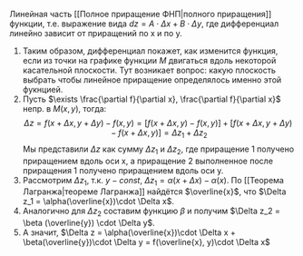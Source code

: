 Линейная часть [[Полное приращение ФНП|полного приращения]] функции, т.е. выражение вида $dz = A\cdot\Delta x + B \cdot  \Delta y$, где дифференциал линейно зависит от приращений по x и по y.
1. Таким образом, дифференциал покажет, как изменится функция, если из точки на графике функции $M$ двигаться вдоль некоторой касательной плоскости.
   Тут возникает вопрос: какую плоскость выбрать чтобы линейное приращение определялось именно этой фукнцией.
2. Пусть $\exists \frac{\partial f}{\partial x}, \frac{\partial f}{\partial x}$ непр. в $M(x,y)$, тогда: $$\Delta z = f(x+\Delta x, y + \Delta y) - f(x,y) = [f(x+\Delta x, y) - f(x,y)] + [f(x+\Delta x, y + \Delta y) - f(x+\Delta x,y)] = \Delta z_1 + \Delta z_2$$Мы представили $\Delta z$ как сумму $\Delta z_1$ и $\Delta z_2$, где приращение 1 получено приращением вдоль оси x, а приращение 2 выполненное после приращения 1 получено приращением вдоль оси y.
3. Рассмотрим $\Delta z_1$, т.к. $y-const$, $\Delta z_1 = \alpha(x+\Delta x) - \alpha(x)$. По [[Теорема Лагранжа|теореме Лагранжа]] найдётся $\overline{x}$, что $\Delta z_1 = \alpha(\overline{x})\cdot \Delta x$. 
4. Аналогично для $\Delta z_2$ составим функцию $\beta$ и получим $\Delta z_2 = \beta (\overline{y}) \cdot \Delta y$.
5. А значит, $\Delta z = \alpha(\overline{x})\cdot \Delta x + \beta(\overline{y})\cdot \Delta y = f(\overline{x}, y)\cdot \Delta x$ 